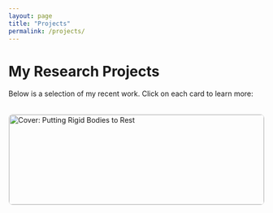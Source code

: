 ```yaml
---
layout: page
title: "Projects"
permalink: /projects/
---
```


<style>
/* Simple grid for project cards */
.projects-grid {
  display: grid;
  grid-template-columns: repeat(auto-fit, minmax(280px, 1fr));
  grid-gap: 2rem;
  margin-top: 2rem;
}
.project-card {
  border: 1px solid #e1e1e1;
  border-radius: 8px;
  overflow: hidden;
  transition: box-shadow .2s ease;
}
.project-card:hover {
  box-shadow: 0 4px 12px rgba(0,0,0,.1);
}
.project-card img {
  width: 100%;
  height: auto;
  display: block;
}
.project-card-content {
  padding: 1rem;
}
.project-card-content h2 {
  margin-top: 0;
  font-size: 1.25rem;
}
.project-card-content p {
  margin: .5rem 0 1rem;
  color: #555;
}
.project-card-content a.button {
  display: inline-block;
  padding: .5rem 1rem;
  background: #007acc;
  color: #fff;
  text-decoration: none;
  border-radius: 4px;
}
.project-card-content a.button:hover {
  background: #005fa3;
}
</style>

# My Research Projects

Below is a selection of my recent work. Click on each card to learn more:

<div class="projects-grid">

  <div class="project-card">
    <a href="/projects/putting-rigid-bodies-to-rest/">
      <img src="/images/putting-rigid-bodies/cover.png" alt="Cover: Putting Rigid Bodies to Rest">
    </a>
    <div class="project-card-content">
      <h2><a href="/projects/putting-rigid-bodies-to-rest/">Putting Rigid Bodies to Rest</a></h2>
      <p><em>H. Baktash et al.</em> A study of equilibrium distributions of rolling rigid bodies under drag forces.</p>
      <a class="button" href="/projects/putting-rigid-bodies-to-rest/">Learn More</a>
    </div>
  </div>

  <!--
  Copy this block to add more projects.
  Just update the image, link, title, authors, and blurb.
  -->
  <!--
  <div class="project-card">
    <a href="/projects/another-project/">
      <img src="/images/another-project/cover.png" alt="Cover: Another Project">
    </a>
    <div class="project-card-content">
      <h2><a href="/projects/another-project/">Another Project Title</a></h2>
      <p><em>Your Name et al.</em> One‐sentence description of what this project does.</p>
      <a class="button" href="/projects/another-project/">Learn More</a>
    </div>
  </div>
  -->

</div>
